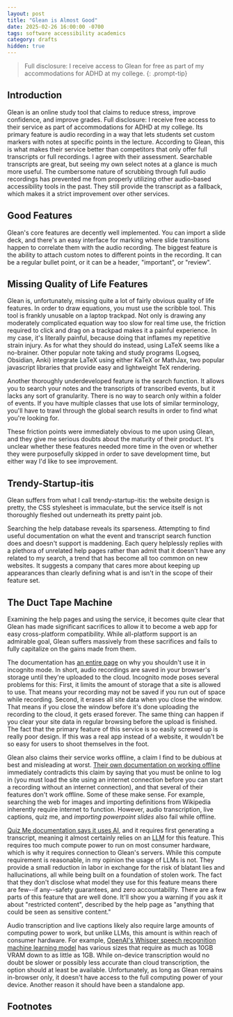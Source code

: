 ```yaml
---
layout: post
title: "Glean is Almost Good"
date: 2025-02-26 16:00:00 -0700
tags: software accessibility academics
category: drafts
hidden: true
--- 
```


> Full disclosure: I receive access to Glean for free as part of my accommodations
> for ADHD at my college.
{: .prompt-tip}

## Introduction
Glean is an online study tool that claims to reduce stress, improve confidence,
and improve grades. 
Full disclosure: I receive free access to their service as part of accommodations
for ADHD at my college.
Its primary feature is audio recording in a way that lets students set custom
markers with notes at specific points in the lecture.
According to Glean, this is what makes their service better than competitors
that only offer full transcripts or full recordings. 
I agree with their assessment. Searchable transcripts are great, but seeing
my own select notes at a glance is much more useful.
The cumbersome nature of scrubbing through full audio recordings has 
prevented me from properly utilizing other audio-based accessibility tools in 
the past.
They still provide the transcript as a fallback, which makes it a strict
improvement over other services.

## Good Features
Glean's core features are decently well implemented. 
You can import a slide deck, and there's an easy interface for marking where
slide transitions happen to correlate them with the audio recording.
The biggest feature is the ability to attach custom notes to different points
in the recording. It can be a regular bullet point, or it can be a header, 
"important", or "review". 

## Missing Quality of Life Features
Glean is, unfortunately, missing quite a lot of fairly obvious quality of life
features. 
In order to draw equations, you must use the scribble tool. 
This tool is frankly unusable on a laptop trackpad.
Not only is drawing any moderately complicated equation way too slow for real
time use, the friction required to click and drag on a trackpad makes it a
painful experience.
In my case, it's literally painful, because doing that inflames my repetitive
strain injury. 
As for what they should do instead, using LaTeX seems like a no-brainer.
Other popular note taking and study programs (Logseq, Obsidian, Anki) integrate
LaTeX using either KaTeX or MathJax, two popular javascript libraries that
provide easy and lightweight TeX rendering.

Another thoroughly underdeveloped feature is the search function.
It allows you to search your notes and the transcripts of transcribed events,
but it lacks any sort of granularity. 
There is no way to search only within a folder of events.
If you have multiple classes that use lots of similar terminology, you'll have
to trawl through the global search results in order to find what you're looking
for.

These friction points were immediately obvious to me upon using Glean, and 
they give me serious doubts about the maturity of their product.
It's unclear whether these features needed more time in the oven or whether
they were purposefully skipped in order to save development time, but either
way I'd like to see improvement.

## Trendy-Startup-itis
Glean suffers from what I call trendy-startup-itis: the website design is pretty,
the CSS stylesheet is immaculate, but the service itself is not thoroughly 
fleshed out underneath its pretty paint job. 

Searching the help database reveals its sparseness.
Attempting to find useful documentation on what the event and transcript search 
function does and doesn't support is maddening. 
Each query helplessly replies with 
a plethora of unrelated help pages rather than admit that it doesn't have
any related to my search, a trend that has become all too common on new
websites. It suggests a company that cares more about keeping up appearances
than clearly defining what is and isn't in the scope of their feature set. 

## The Duct Tape Machine
Examining the help pages and using the service, it becomes quite clear that
Glean has made significant sacrifices to allow it to become a web app for 
easy cross-platform compatibility. While all-platform support is an admirable
goal, Glean suffers massively from these sacrifices and fails to fully 
capitalize on the gains made from them. 

The documentation has [an entire page](https://help.glean.co/article/31-why-private-browsing-is-potentially-a-very-bad-thing)
on why you shouldn't use it in incognito mode. 
In short, audio recordings are saved in your browser's storage until they're
uploaded to the cloud. 
Incognito mode poses several problems for this: First, it limits the amount of
storage that a site is allowed to use. 
That means your recording may not be saved if you run out of space 
while recording.
Second, it erases all site data when you close the window. 
That means if you close the window before it's done uploading the recording to
the cloud, it gets erased forever.
The same thing can happen if you clear your site data in regular browsing before
the upload is finished.
The fact that the primary feature of this service is so easily screwed up is
really poor design. If this was a real app instead of a website, it wouldn't
be so easy for users to shoot themselves in the foot. 

Glean also claims their service works offline, a claim I find to be dubious at
best and misleading at worst. 
[Their own documentation on working offline](https://help.glean.co/article/16-working-online-offline)
immediately contradicts this claim by saying that you must be online to log in
(you must load the site using an internet connection before you can start
a recording without an internet connection), and that several of their features
don't work offline.
Some of these make sense. For example, searching the web for images and
importing definitions from Wikipedia inherently require internet to function.
However, audio transcription, live captions, quiz me, and *importing powerpoint
slides* also fail while offline. 

[Quiz Me documentation says it uses AI](https://help.glean.co/article/324-quiz-me),
and it requires first generating a transcript, meaning it almost certainly
relies on an <abbr title="Large Language Model">LLM</abbr> for this feature.
This requires too much compute power to run on most consumer hardware, which is
why it requires connection to Glean's servers. While this compute requirement
is reasonable, in my opinion the usage of LLMs is not. They provide a small
reduction in labor in exchange for the risk of blatant lies and hallucinations,
all while being built on a foundation of stolen work.
The fact that they don't disclose what model they use for this feature means
there are few--if any--safety guarantees, and zero accountability.
There are a few parts of this feature that are well done. 
It'll show you a warning if you ask it about "restricted content", described by
the help page as "anything that could be seen as sensitive content." 

Audio transcription and live captions likely also require large amounts of
computing power to work, but unlike LLMs, this amount is within reach of
consumer hardware. For example, 
[OpenAI's Whisper speech recognition machine learning model](https://github.com/openai/whisper)
has various sizes that require as much as 10GB VRAM down to as little as 1GB. 
While on-device transcription would no doubt be slower or possibly less accurate
than cloud transcription, the option should at least be available. 
Unfortunately, as long as Glean remains in-browser only, it doesn't have access
to the full computing power of your device. 
Another reason it should have been a standalone app. 

## Footnotes
